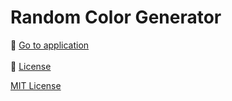 # Random Color Generator

:rocket: [Go to application](https://turkaytunc.github.io/random-color-generator)  
<br>
:page_facing_up: [License](#MIT-License)

[MIT License](https://github.com/turkaytunc/random-color-generator/blob/master/LICENSE)
